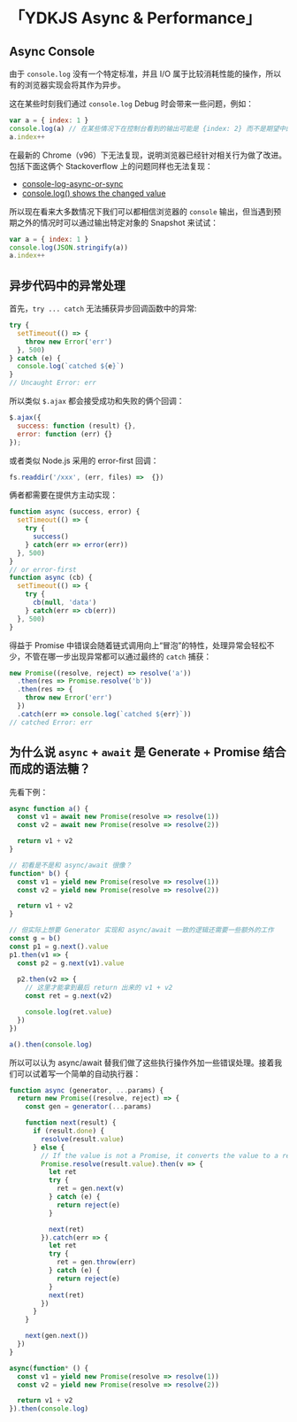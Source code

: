 # 「YDKJS Async & Performance」

## Async Console
由于 `console.log` 没有一个特定标准，并且 I/O 属于比较消耗性能的操作，所以有的浏览器实现会将其作为异步。  

这在某些时刻我们通过 `console.log` Debug 时会带来一些问题，例如：
```js
var a = { index: 1 } 
console.log(a) // 在某些情况下在控制台看到的输出可能是 {index: 2} 而不是期望中的 {index: 1}
a.index++
```
在最新的 Chrome（v96）下无法复现，说明浏览器已经针对相关行为做了改进。包括下面这俩个 Stackoverflow 上的问题同样也无法复现：
* [console-log-async-or-sync](https://stackoverflow.com/questions/23392111/console-log-async-or-sync)
* [console.log() shows the changed value](https://stackoverflow.com/questions/11284663/console-log-shows-the-changed-value-of-a-variable-before-the-value-actually-ch)

所以现在看来大多数情况下我们可以都相信浏览器的 `console` 输出，但当遇到预期之外的情况时可以通过输出特定对象的 Snapshot 来试试：
```js
var a = { index: 1 } 
console.log(JSON.stringify(a))
a.index++
```

## 异步代码中的异常处理
首先，`try ... catch` 无法捕获异步回调函数中的异常:
```js
try {
  setTimeout(() => {
    throw new Error('err')
  }, 500)
} catch (e) {
  console.log(`catched ${e}`)
}
// Uncaught Error: err
```
所以类似 `$.ajax` 都会接受成功和失败的俩个回调：
```js
$.ajax({
  success: function (result) {},
  error: function (err) {}
});
```
或者类似 Node.js 采用的 error-first 回调：
```js
fs.readdir('/xxx', (err, files) =>  {})
```
俩者都需要在提供方主动实现：
```js
function async (success, error) {
  setTimeout(() => {
    try {
      success()
    } catch(err => error(err))
  }, 500)
}
// or error-first
function async (cb) {
  setTimeout(() => {
    try {
      cb(null, 'data')
    } catch(err => cb(err))
  }, 500)
}
```
得益于 Promise 中错误会随着链式调用向上“冒泡”的特性，处理异常会轻松不少，不管在哪一步出现异常都可以通过最终的 `catch` 捕获：
```js
new Promise((resolve, reject) => resolve('a'))
  .then(res => Promise.resolve('b'))
  .then(res => {
    throw new Error('err')
  })
  .catch(err => console.log(`catched ${err}`))
// catched Error: err
```

## 为什么说 `async` + `await` 是 Generate + Promise 结合而成的语法糖？
先看下例：
```js
async function a() {
  const v1 = await new Promise(resolve => resolve(1))
  const v2 = await new Promise(resolve => resolve(2))

  return v1 + v2
}

// 初看是不是和 async/await 很像？
function* b() {
  const v1 = yield new Promise(resolve => resolve(1))
  const v2 = yield new Promise(resolve => resolve(2))

  return v1 + v2
}

// 但实际上想要 Generator 实现和 async/await 一致的逻辑还需要一些额外的工作
const g = b()
const p1 = g.next().value
p1.then(v1 => {
  const p2 = g.next(v1).value
  
  p2.then(v2 => {
    // 这里才能拿到最后 return 出来的 v1 + v2
    const ret = g.next(v2)

    console.log(ret.value)
  })
})

a().then(console.log)

```
所以可以认为 async/await 替我们做了这些执行操作外加一些错误处理。接着我们可以试着写一个简单的自动执行器：
```js
function async (generator, ...params) {
  return new Promise((resolve, reject) => {
    const gen = generator(...params)

    function next(result) {
      if (result.done) {
        resolve(result.value)
      } else {
        // If the value is not a Promise, it converts the value to a resolved Promise, and waits for it.
        Promise.resolve(result.value).then(v => {
          let ret
          try {
            ret = gen.next(v)
          } catch (e) {
            return reject(e)
          }

          next(ret)
        }).catch(err => {
          let ret
          try {
            ret = gen.throw(err)
          } catch (e) {
            return reject(e)
          }
          next(ret)
        })
      }
    }

    next(gen.next())
  })
}

async(function* () {
  const v1 = yield new Promise(resolve => resolve(1))
  const v2 = yield new Promise(resolve => resolve(2))

  return v1 + v2
}).then(console.log)
```